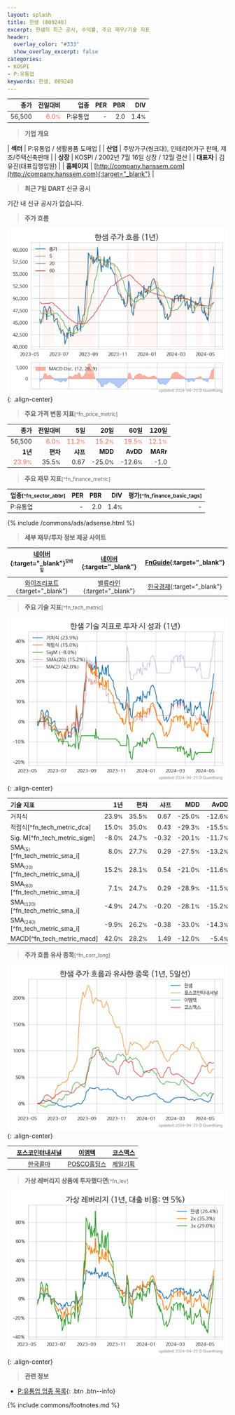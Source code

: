 ```yaml
---
layout: splash
title: 한샘 (009240)
excerpt: 한샘의 최근 공시, 수익률, 주요 재무/기술 지표
header:
  overlay_color: "#333"
  show_overlay_excerpt: false
categories:
- KOSPI
- P:유통업
keywords: 한샘, 009240
---
```


| **종가** | **전일대비** | **업종** | **PER** | **PBR** | **DIV** |
| -------: | -----------: | -------: | ------: | ------: | ------: |
| 56,500 | <span style="color: tomato">6.0<small>%</small></span> | P:유통업 | - | 2.0 | 1.4<small>%</small> |

<!-- more -->


> **기업 개요**<a id="company"></a>

| <span style="white-space:nowrap;">**섹터**</span> | P:유통업 / 생활용품 도매업 |
| <span style="white-space:nowrap;">**산업**</span> | 주방가구(씽크대), 인테리어가구 판매, 제조/주택신축판매 |
| <span style="white-space:nowrap;">**상장**</span> | KOSPI / 2002년 7월 16일 상장 / 12월 결산 |
| <span style="white-space:nowrap;">**대표자**</span> | 김유진(대표집행임원) |
| <span style="white-space:nowrap;">**홈페이지**</span> | [http://company.hanssem.com](http://company.hanssem.com){:target="_blank"} |


> **최근 7일 DART 신규 공시**<a id="dart"></a>

기간 내 신규 공시가 없습니다.


> **주가 흐름**<a id="price"></a>

![009240](/stock/images/009240.png){: .align-center}


> **주요 가격 변동 지표**<small>[^fn_price_metric]</small>

| **종가** | **전일대비** | **5일** | **20일** | **60일** | **120일** |
| -------: | -----------: | ------: | -------: | -------: | --------: |
| 56,500 | <span style="color: tomato">6.0<small>%</small></span> | <span style="color: tomato">11.2<small>%</small></span> | <span style="color: tomato">15.2<small>%</small></span> | <span style="color: tomato">19.5<small>%</small></span> | <span style="color: tomato">12.1<small>%</small></span> |
| **1년** | **편차** | **샤프** | **MDD** | **AvDD** | **MARr** |
| <span style="color: tomato">23.9<small>%</small></span> | 35.5<small>%</small> | 0.67 | -25.0<small>%</small> | -12.6<small>%</small> | -1.0 |


> **주요 재무 지표**<small>[^fn_finance_metric]</small>

| **업종**<small>[^fn_sector_abbr]</small> | **PER** | **PBR** | **DIV** | **평가**<small>[^fn_finance_basic_tags]</small> |
| :--------------------------------------- | ------: | ------: | ------: | ----------------------------------------------: |
| P:유통업 | - | 2.0 | 1.4<small>%</small> | - |



{% include /commons/ads/adsense.html %}

> **세부 재무/투자 정보 제공 사이트**

| [네이버](https://m.stock.naver.com/domestic/stock/009240/finance/summary){:target="_blank"}<sup><small>모바일</small></sup> | [네이버](https://finance.naver.com/item/coinfo.naver?code=009240){:target="_blank"} | [FnGuide](https://comp.fnguide.com/SVO2/ASP/SVD_Invest.asp?gicode=A009240&MenuYn=Y){:target="_blank"} |
| :---: | :---: | :---: |
| [와이즈리포트](https://comp.wisereport.co.kr/company/c1040001.aspx?cmp_cd=009240){:target="_blank"} | [밸류라인](https://www.valueline.co.kr/finance/summary/009240){:target="_blank"} | [한국경제](https://markets.hankyung.com/stock/009240/financial-summary){:target="_blank"} |


> **주요 기술 지표**<small>[^fn_tech_metric]</small>


![009240](/stock/images/009240_tech.png){: .align-center}

| **기술 지표** | **1년** | **편차** | **샤프** | **MDD** | **AvDD** |
| :------------ | ------: | -----------: | -------: | ------: | -------: |
| 거치식 | 23.9<small>%</small> | 35.5<small>%</small> | 0.67 | -25.0<small>%</small> | -12.6<small>%</small> |
| 적립식[^fn_tech_metric_dca] | 15.0<small>%</small> | 35.0<small>%</small> | 0.43 | -29.3<small>%</small> | -15.5<small>%</small> |
| Sig. M[^fn_tech_metric_sigm] | -8.0<small>%</small> | 24.7<small>%</small> | -0.32 | -20.1<small>%</small> | -11.7<small>%</small> |
| SMA<small><sub>(5)</sub></small>[^fn_tech_metric_sma_i] | 8.0<small>%</small> | 27.7<small>%</small> | 0.29 | -27.5<small>%</small> | -13.2<small>%</small> |
| SMA<small><sub>(20)</sub></small>[^fn_tech_metric_sma_i] | 15.2<small>%</small> | 28.1<small>%</small> | 0.54 | -21.0<small>%</small> | -11.6<small>%</small> |
| SMA<small><sub>(60)</sub></small>[^fn_tech_metric_sma_i] | 7.1<small>%</small> | 24.7<small>%</small> | 0.29 | -28.9<small>%</small> | -11.5<small>%</small> |
| SMA<small><sub>(120)</sub></small>[^fn_tech_metric_sma_i] | -4.9<small>%</small> | 24.7<small>%</small> | -0.20 | -28.1<small>%</small> | -15.2<small>%</small> |
| SMA<small><sub>(240)</sub></small>[^fn_tech_metric_sma_i] | -9.9<small>%</small> | 26.2<small>%</small> | -0.38 | -33.0<small>%</small> | -14.3<small>%</small> |
| MACD[^fn_tech_metric_macd] | 42.0<small>%</small> | 28.2<small>%</small> | 1.49 | -12.0<small>%</small> | -5.4<small>%</small> |


> **주가 흐름 유사 종목**<a id="corr"></a><small>[^fn_corr_long]</small>

![009240](/stock/images/009240_corr.png){: .align-center}

|       | [포스코인터내셔널](/047050/) | [이엠텍](/091120/) | [코스맥스](/192820/) |
| :---: | :------------------------------------: | :------------------------------------: | :------------------------------------: |
|       | [한국콜마](/161890/) | [POSCO홀딩스](/005490/) | [제일기획](/030000/) |


> **가상 레버리지 상품에 투자했다면**<a id="2x"></a><small>[^fn_lev]</small>

![009240](/stock/images/009240_2x.png){: .align-center}


> **관련 정보**

- [P:유통업 업종 목록](/stats/sector/kospi_업종_유통업_종목/){: .btn .btn--info}

{% include commons/footnotes.md %}